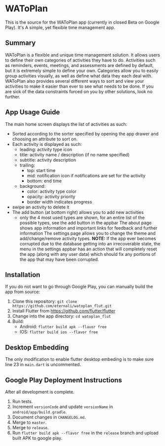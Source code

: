 # WAToPlan

This is the source for the WAToPlan app (currently in closed Beta on Google Play).
It's A simple, yet flexible time management app.

## Summary

WAToPlan is a flexible and unique time management solution. It allows users to define their own categories of activities they have to do. Activities such as reminders, events, meetings, and assessments are defined by default, but it is extremely simple to define your own. Categories allow you to easily group activities visually, as well as define what data they each deal with. WAToPlan also provides several different ways to sort and view your activities to make it easier than ever to see what needs to be done. If you are sick of the data constraints forced on you by other solutions, look no further.

## App Usage Guide
The main home screen displays the list of activities as such:
- Sorted according to the sorter specified by opening the app drawer and choosing an attribute to sort on.
- Each activity is displayed as such:
    - leading: activity type icon
    - title: activity name / description (if no name specified)
    - subtitle: activity description
    - trailing:
        - top: start time
        - mid: notification icon if notifications are set for the activity
        - bottom: end time
    - background:
        - color: activity type color
        - opacity: activity priority
        - border width indicates progress
- swipe an activity to delete it
- The add button (at bottom right) allows you to add new activities
    - only the 4 most used types are shown, for an entire list of the possible types, see the add button in the appbar
The about page shows app information and important links for feedback and further information
The settings page allows you to change the theme and add/change/remove activity types.
__NOTE:__ If the app ever becomes corrupted due to the database getting into an irrecoverable state, the menu in the settings appbar has an action that will completely reset the app (along with any user data) which should fix any portions of the app that may have been corrupted.

## Installation
If you do not want to go through Google Play, you can manually build the app from source:

1. Clone this repository: ```git clone https://github.com/eternali/watoplan_flut.git```
2. Install Flutter from https://github.com/flutter/flutter
3. Change into the app directory: ```cd watoplan_flut```
4. Build:
    - Android: ```flutter build apk --flavor free```
    - IOS: ```flutter build ios --flavor free```

## Desktop Embedding
The only modification to enable flutter desktop embeding is to make sure line 23 in `main.dart` is uncommented.

## Google Play Deployment Instructions
After all development is complete.

1. Run tests.
2. Increment `versionCode` and update `versionName` in `android/app/build.gradle`.
3. Document changes in `CHANGELOG.md`.
4. Merge to `master`.
5. Merge to `release`.
6. Run ```flutter build apk --flavor free``` in the `release` branch and upload built APK to google play.
